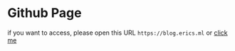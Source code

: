 # Github Page

if you want to access, please open this URL `https://blog.erics.ml` or [click me](https://blog.erics.ml)


